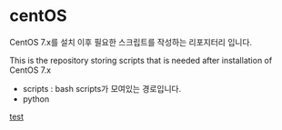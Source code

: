 # centOS

CentOS 7.x를 설치 이후 필요한 스크립트를 작성하는 리포지터리 입니다.

This is the repository storing scripts that is needed after installation of CentOS 7.x

- scripts : bash scripts가 모여있는 경로입니다.
- python

[test](scripts/test.md)
